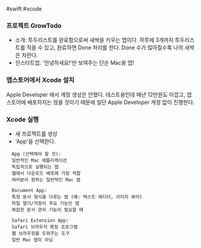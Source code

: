 #swift #xcode

### 프로젝트 GrowTodo
- 소개: 투두리스트를 완료함으로써 새싹을 키우는 앱이다. 하루에 3개까지 투두리스트를 적을 수 있고, 완료하면 Done 처리를 한다. Done 수가 많아질수록 나의 새싹은 자란다.
- 린스타트업: '안녕하세요!'만 보여주는 단순 Mac용 앱!

### 앱스토어에서 Xcode 설치
Apple Developer 에서 계정 생성은 안했다. 테스트용인데 매년 12만원도 아깝고, 앱 스토어에 배포하지는 않을 것이기 때문에 일단 Apple Developer 계정 없이 진행한다.

### Xcode 실행
- 새 프로젝트를 생성
- 'App'을 선택한다.
```
  App (선택해야 할 것):
  일반적인 Mac 애플리케이션
  독립적으로 실행되는 앱
  웹에서 다운로드 배포에 가장 적합
  여러분이 원하는 일반적인 Mac 앱
  
  Document App:
  특정 문서 형식을 다루는 앱 (예: 텍스트 에디터, 이미지 뷰어)
  파일 열기/저장이 주요 기능인 앱
  복잡한 문서 관리 기능이 필요할 때
  
  Safari Extension App:
  Safari 브라우저 확장 프로그램
  웹 브라우징을 도와주는 도구
  일반 Mac 앱이 아님
```

